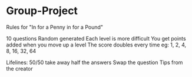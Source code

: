# Group-Project

Rules for "In for a Penny in for a Pound"

10 questions
Random generated
Each level is more difficult
You get points added when you move up a level
The score doubles every time
eg: 1, 2, 4, 8, 16, 32, 64

Lifelines:
50/50 take away half the answers
Swap the question
Tips from the creator
